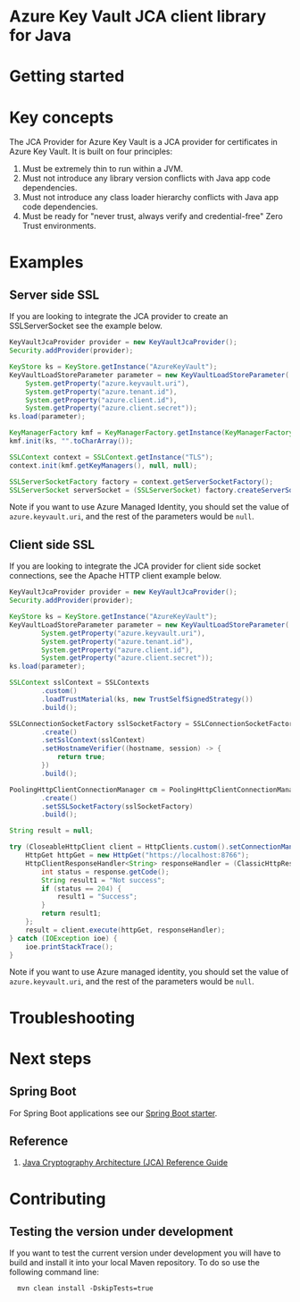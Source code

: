 # Azure Key Vault JCA client library for Java

# Getting started

# Key concepts

The JCA Provider for Azure Key Vault is a JCA provider for certificates in 
Azure Key Vault. It is built on four principles:
 
1. Must be extremely thin to run within a JVM.
1. Must not introduce any library version conflicts with Java app code dependencies.
1. Must not introduce any class loader hierarchy conflicts with Java app code dependencies.
1. Must be ready for "never trust, always verify and credential-free" Zero Trust environments.

# Examples

## Server side SSL

If you are looking to integrate the JCA provider to create an SSLServerSocket
see the example below.

<!-- embedme src/samples/java/sample/ServerSSLSample.java#L21-L39 -->

```java
KeyVaultJcaProvider provider = new KeyVaultJcaProvider();
Security.addProvider(provider);

KeyStore ks = KeyStore.getInstance("AzureKeyVault");
KeyVaultLoadStoreParameter parameter = new KeyVaultLoadStoreParameter(
    System.getProperty("azure.keyvault.uri"),
    System.getProperty("azure.tenant.id"),
    System.getProperty("azure.client.id"),
    System.getProperty("azure.client.secret"));
ks.load(parameter);

KeyManagerFactory kmf = KeyManagerFactory.getInstance(KeyManagerFactory.getDefaultAlgorithm());
kmf.init(ks, "".toCharArray());

SSLContext context = SSLContext.getInstance("TLS");
context.init(kmf.getKeyManagers(), null, null);

SSLServerSocketFactory factory = context.getServerSocketFactory();
SSLServerSocket serverSocket = (SSLServerSocket) factory.createServerSocket(8765);
```

Note if you want to use Azure Managed Identity, you should set the value
of `azure.keyvault.uri`, and the rest of the parameters would be `null`.

## Client side SSL

If you are looking to integrate the JCA provider for client side socket 
connections, see the Apache HTTP client example below.

<!-- embedme src/samples/java/sample/ClientSSLSample.java#L30-L74 -->

```java
KeyVaultJcaProvider provider = new KeyVaultJcaProvider();
Security.addProvider(provider);

KeyStore ks = KeyStore.getInstance("AzureKeyVault");
KeyVaultLoadStoreParameter parameter = new KeyVaultLoadStoreParameter(
        System.getProperty("azure.keyvault.uri"),
        System.getProperty("azure.tenant.id"),
        System.getProperty("azure.client.id"),
        System.getProperty("azure.client.secret"));
ks.load(parameter);

SSLContext sslContext = SSLContexts
        .custom()
        .loadTrustMaterial(ks, new TrustSelfSignedStrategy())
        .build();

SSLConnectionSocketFactory sslSocketFactory = SSLConnectionSocketFactoryBuilder
        .create()
        .setSslContext(sslContext)
        .setHostnameVerifier((hostname, session) -> {
            return true;
        })
        .build();

PoolingHttpClientConnectionManager cm = PoolingHttpClientConnectionManagerBuilder
        .create()
        .setSSLSocketFactory(sslSocketFactory)
        .build();

String result = null;

try (CloseableHttpClient client = HttpClients.custom().setConnectionManager(cm).build()) {
    HttpGet httpGet = new HttpGet("https://localhost:8766");
    HttpClientResponseHandler<String> responseHandler = (ClassicHttpResponse response) -> {
        int status = response.getCode();
        String result1 = "Not success";
        if (status == 204) {
            result1 = "Success";
        }
        return result1;
    };
    result = client.execute(httpGet, responseHandler);
} catch (IOException ioe) {
    ioe.printStackTrace();
}
```

Note if you want to use Azure managed identity, you should set the value
of `azure.keyvault.uri`, and the rest of the parameters would be `null`.

# Troubleshooting

# Next steps

## Spring Boot

For Spring Boot applications see our [Spring Boot starter](https://github.com/Azure/azure-sdk-for-java/blob/master/sdk/spring/azure-spring-boot-starter-keyvault-certificates/README.md).

## Reference

1. [Java Cryptography Architecture (JCA) Reference Guide](https://docs.oracle.com/javase/8/docs/technotes/guides/security/crypto/CryptoSpec.html)

# Contributing

## Testing the version under development

If you want to test the current version under development you will have to
build and install it into your local Maven repository. To do so use the 
following command line:

```
  mvn clean install -DskipTests=true
```
